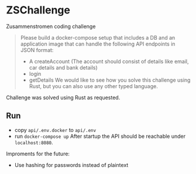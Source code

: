 # ZSChallenge
Zusammenstromen coding challenge

>Please build a docker-compose setup that includes a DB and an application image that can handle the following API endpoints in JSON format:
> - A createAccount (The account should consist of details like email, car details and bank details)
> - login
> - getDetails
>We would like to see how you solve this challenge using Rust, but you can also use any other typed language.

Challenge was solved using Rust as requested.

## Run
 - copy `api/.env.docker` to `api/.env`
 - run `docker-compose up`
After startup the API should be reachable under `localhost:8080`.

Improments for the future:
 - Use hashing for passwords instead of plaintext
